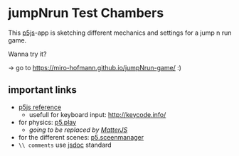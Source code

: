 # jumpNrun Test Chambers

This [p5js](https://p5js.org)-app is sketching 
different mechanics and settings 
for a jump n run game.

Wanna try it?

-> go to https://miro-hofmann.github.io/jumpNrun-game/ :)


## important links
- [p5js reference](https://p5js.org/reference/)
	- usefull for keyboard input: http://keycode.info/
- for physics: [p5.play](https://molleindustria.github.io/p5.play/)
	- *going to be replaced by [MatterJS](https://brm.io/matter-js/)*
- for the different scenes: [p5.sceenmanager](https://github.com/mveteanu/p5.SceneManager/tree/master/gamejs)
- `\\ comments` use [jsdoc](https://devhints.io/jsdoc) standard
